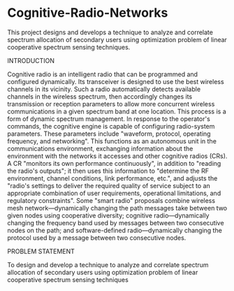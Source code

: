 # Cognitive-Radio-Networks
This project designs and develops a technique to analyze and correlate spectrum allocation of secondary users using optimization problem of linear cooperative spectrum sensing techniques.

INTRODUCTION

Cognitive radio is an intelligent radio that can be programmed and configured dynamically. Its transceiver is designed to use the best wireless channels in its vicinity. Such a radio automatically detects available channels in the wireless spectrum, then accordingly changes its transmission or reception parameters to allow more concurrent wireless communications in a given spectrum band at one location. This process is a form of dynamic spectrum management.
In response to the operator's commands, the cognitive engine is capable of configuring radio-system parameters. These parameters include "waveform, protocol, operating frequency, and networking". This functions as an autonomous unit in the communications environment, exchanging information about the environment with the networks it accesses and other cognitive radios (CRs). A CR "monitors its own performance continuously", in addition to "reading the radio's outputs"; it then uses this information to "determine the RF environment, channel conditions, link performance, etc.", and adjusts the "radio's settings to deliver the required quality of service subject to an appropriate combination of user requirements, operational limitations, and regulatory constraints". Some "smart radio" proposals combine wireless mesh network—dynamically changing the path messages take between two given nodes using cooperative diversity; cognitive radio—dynamically changing the frequency band used by messages between two consecutive nodes on the path; and software-defined radio—dynamically changing the protocol used by a message between two consecutive nodes.

PROBLEM STATEMENT

To design and develop a technique to analyze and correlate spectrum allocation of secondary users using optimization problem of linear cooperative spectrum sensing techniques 
